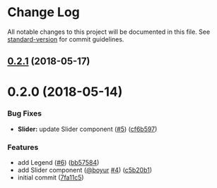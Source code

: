 # Change Log

All notable changes to this project will be documented in this file. See [standard-version](https://github.com/conventional-changelog/standard-version) for commit guidelines.

<a name="0.2.1"></a>
## [0.2.1](https://github.com/urbica/ui-kit/compare/v0.2.0...v0.2.1) (2018-05-17)



<a name="0.2.0"></a>
# 0.2.0 (2018-05-14)


### Bug Fixes

* **Slider:** update Slider component ([#5](https://github.com/urbica/ui-kit/issues/5)) ([cf6b597](https://github.com/urbica/ui-kit/commit/cf6b597))


### Features

* add Legend ([#6](https://github.com/urbica/ui-kit/issues/6)) ([bb57584](https://github.com/urbica/ui-kit/commit/bb57584))
* add Slider component ([@boyur](https://github.com/boyur) [#4](https://github.com/urbica/ui-kit/issues/4)) ([c5b20b1](https://github.com/urbica/ui-kit/commit/c5b20b1))
* initial commit ([7fa11c5](https://github.com/urbica/ui-kit/commit/7fa11c5))
